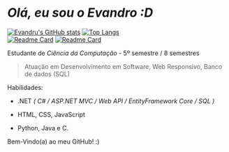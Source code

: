 # *Olá, eu sou o Evandro :D*

[![Evandru's GitHub stats](https://github-readme-stats.vercel.app/api?username=Evandru&show_icons=true&theme=radical&bg_color=00000000)](https://github.com/anuraghazra/github-readme-stats)
[![Top Langs](https://github-readme-stats.vercel.app/api/top-langs/?username=Evandru&size_weight=0.5&count_weight=0.5&layout=compact&theme=radical&bg_color=00000000)](https://github.com/anuraghazra/github-readme-stats) <br/>
[![Readme Card](https://github-readme-stats.vercel.app/api/pin/?username=Evandru&repo=evandru.github.io&theme=radical&bg_color=00000000)](https://github.com/anuraghazra/github-readme-stats)
[![Readme Card](https://github-readme-stats.vercel.app/api/pin/?username=Evandru&repo=SearchMovie&theme=radical&bg_color=00000000)](https://github.com/anuraghazra/github-readme-stats)

Estudante de *Ciência da Computação* - 5º semestre / 8 semestres

> Atuação em Desenvolvimento em Software, Web Responsivo, Banco de dados (SQL)

Habilidades:

 - .NET *( C# / ASP.NET MVC / Web API / EntityFramework Core / SQL )*

 - HTML, CSS, JavaScript

 - Python, Java e C.

Bem-Vindo(a) ao meu GitHub! :)
